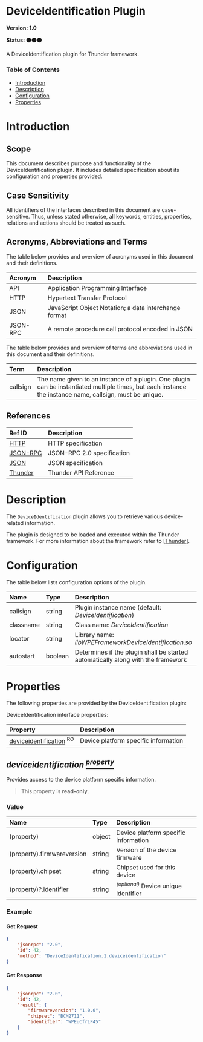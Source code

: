 <!-- Generated automatically, DO NOT EDIT! -->
<a name="DeviceIdentification_Plugin"></a>
# DeviceIdentification Plugin

**Version: 1.0**

**Status: :black_circle::black_circle::black_circle:**

A DeviceIdentification plugin for Thunder framework.

### Table of Contents

- [Introduction](#Introduction)
- [Description](#Description)
- [Configuration](#Configuration)
- [Properties](#Properties)

<a name="Introduction"></a>
# Introduction

<a name="Scope"></a>
## Scope

This document describes purpose and functionality of the DeviceIdentification plugin. It includes detailed specification about its configuration and properties provided.

<a name="Case_Sensitivity"></a>
## Case Sensitivity

All identifiers of the interfaces described in this document are case-sensitive. Thus, unless stated otherwise, all keywords, entities, properties, relations and actions should be treated as such.

<a name="Acronyms,_Abbreviations_and_Terms"></a>
## Acronyms, Abbreviations and Terms

The table below provides and overview of acronyms used in this document and their definitions.

| Acronym | Description |
| :-------- | :-------- |
| <a name="API">API</a> | Application Programming Interface |
| <a name="HTTP">HTTP</a> | Hypertext Transfer Protocol |
| <a name="JSON">JSON</a> | JavaScript Object Notation; a data interchange format |
| <a name="JSON-RPC">JSON-RPC</a> | A remote procedure call protocol encoded in JSON |

The table below provides and overview of terms and abbreviations used in this document and their definitions.

| Term | Description |
| :-------- | :-------- |
| <a name="callsign">callsign</a> | The name given to an instance of a plugin. One plugin can be instantiated multiple times, but each instance the instance name, callsign, must be unique. |

<a name="References"></a>
## References

| Ref ID | Description |
| :-------- | :-------- |
| <a name="HTTP">[HTTP](http://www.w3.org/Protocols)</a> | HTTP specification |
| <a name="JSON-RPC">[JSON-RPC](https://www.jsonrpc.org/specification)</a> | JSON-RPC 2.0 specification |
| <a name="JSON">[JSON](http://www.json.org/)</a> | JSON specification |
| <a name="Thunder">[Thunder](https://github.com/WebPlatformForEmbedded/Thunder/blob/master/doc/WPE%20-%20API%20-%20WPEFramework.docx)</a> | Thunder API Reference |

<a name="Description"></a>
# Description

The `DeviceIdentification` plugin allows you to retrieve various device-related information.

The plugin is designed to be loaded and executed within the Thunder framework. For more information about the framework refer to [[Thunder](#Thunder)].

<a name="Configuration"></a>
# Configuration

The table below lists configuration options of the plugin.

| Name | Type | Description |
| :-------- | :-------- | :-------- |
| callsign | string | Plugin instance name (default: *DeviceIdentification*) |
| classname | string | Class name: *DeviceIdentification* |
| locator | string | Library name: *libWPEFrameworkDeviceIdentification.so* |
| autostart | boolean | Determines if the plugin shall be started automatically along with the framework |

<a name="Properties"></a>
# Properties

The following properties are provided by the DeviceIdentification plugin:

DeviceIdentification interface properties:

| Property | Description |
| :-------- | :-------- |
| [deviceidentification](#property.deviceidentification) <sup>RO</sup> | Device platform specific information |


<a name="property.deviceidentification"></a>
## *deviceidentification [<sup>property</sup>](#Properties)*

Provides access to the device platform specific information.

> This property is **read-only**.

### Value

| Name | Type | Description |
| :-------- | :-------- | :-------- |
| (property) | object | Device platform specific information |
| (property).firmwareversion | string | Version of the device firmware |
| (property).chipset | string | Chipset used for this device |
| (property)?.identifier | string | <sup>*(optional)*</sup> Device unique identifier |

### Example

#### Get Request

```json
{
    "jsonrpc": "2.0",
    "id": 42,
    "method": "DeviceIdentification.1.deviceidentification"
}
```

#### Get Response

```json
{
    "jsonrpc": "2.0",
    "id": 42,
    "result": {
        "firmwareversion": "1.0.0",
        "chipset": "BCM2711",
        "identifier": "WPEuCfrLF45"
    }
}
```

